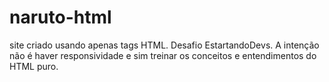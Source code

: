 # naruto-html
 site criado usando apenas tags HTML. Desafio EstartandoDevs. A intenção não é haver responsividade e sim treinar os conceitos e entendimentos do HTML puro.
